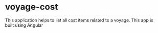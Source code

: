 # voyage-cost
This application helps to list all cost items related to a voyage. This app is built using Angular 
